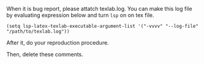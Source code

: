﻿When it is bug report, please attatch texlab.log.
You can make this log file by evaluating expression below and turn `lsp` on on tex file.
```emacs-lisp
(setq lsp-latex-texlab-executable-argument-list '("-vvvv" "--log-file" "/path/to/texlab.log"))
```
After it, do your reproduction procedure.

Then, delete these comments.
